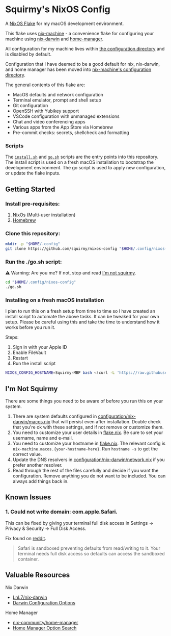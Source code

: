 # Squirmy's NixOS Config

A [NixOS Flake](https://nixos.wiki/wiki/Flakes) for my macOS development environment.

This flake uses [nix-machine](https://github.com/squirmy/nix-machine) - a convenience flake for configuring your machine using [nix-darwin](https://github.com/LnL7/nix-darwin) and [home-manager](https://github.com/nix-community/home-manager).

All configuration for my machine lives within [the configuration directory](./configuration/) and is disabled by default.

Configuration that I have deemed to be a good default for nix, nix-darwin, and home manager has been moved into [nix-machine's configuration directory](https://github.com/squirmy/nix-machine/tree/main/configuration).

The general contents of this flake are:

- MacOS defaults and network configuration
- Terminal emulator, prompt and shell setup
- Git configuration
- OpenSSH with Yubikey support
- VSCode configuration with unmanaged extensions
- Chat and video conferencing apps
- Various apps from the App Store via Homebrew
- Pre-commit checks: secrets, shellcheck and formatting

### Scripts

The [`install.sh`](./install.sh) and [`go.sh`](./go.sh) scripts are the entry points into this repository. The install script is used on a fresh macOS installation to bootstrap the development environment. The go script is used to apply new configuration, or update the flake inputs.

## Getting Started

### Install pre-requisites:

1. [NixOs](https://nixos.org/download) (Multi-user installation)
2. [Homebrew](https://brew.sh/)

### Clone this repository:

```bash
mkdir -p "$HOME/.config"
git clone https://github.com/squirmy/nixos-config "$HOME/.config/nixos-config"
```

### Run the ./go.sh script:

⚠️ Warning: Are you me? If not, stop and read [I'm not squirmy](#im-not-squirmy).

```bash
cd "$HOME/.config/nixos-config"
./go.sh
```

### Installing on a fresh macOS installation

I plan to run this on a fresh setup from time to time so I have created an install script to automate the above tasks. It can be tweaked for your own setup. Please be careful using this and take the time to understand how it works before you run it.

Steps:

1. Sign in with your Apple ID
2. Enable FileVault
3. Restart
4. Run the install script

```bash
NIXOS_CONFIG_HOSTNAME=Squirmy-MBP bash <(curl -L 'https://raw.githubusercontent.com/squirmy/nixos-config/main/install.sh')
```

## I'm Not Squirmy

There are some things you need to be aware of before you run this on your system.

1. There are system defaults configured in [configuration/nix-darwin/macos.nix](./configuration/nix-darwin/macos.nix) that will persist even after installation. Double check that you're ok with these settings, and if not remove or customize them.
2. You need to customize your user details in [flake.nix](./flake.nix). Be sure to set your username, name and e-mail.
3. You need to customize your hostname in [flake.nix](./flake.nix). The relevant config is `nix-machine.macos.{your-hostname-here}`. Run `hostname -s` to get the correct value.
4. Update the DNS resolvers in [configuration/nix-darwin/network.nix](./configuration/nix-darwin/network.nix) if you prefer another resolver.
5. Read through the rest of the files carefully and decide if you want the configuration. Remove anything you do not want to be included. You can always add things back in.

## Known Issues

### 1. Could not write domain: com.apple.Safari.

This can be fixed by giving your terminal full disk access in Settings -> Privacy & Security -> Full Disk Access.

Fix found on [reddit](https://www.reddit.com/r/MacOSBeta/comments/15yjcnc/comment/jxdhpj4/).

> Safari is sandboxed preventing defaults from read/writing to it. Your terminal needs full disk access so defaults can access the sandboxed container.

## Valuable Resources

Nix Darwin

- [LnL7/nix-darwin](https://github.com/LnL7/nix-darwin)
- [Darwin Configuration Options](https://daiderd.com/nix-darwin/manual/index.html)

Home Manager

- [nix-community/home-manager](https://github.com/nix-community/home-manager)
- [Home Manager Option Search](https://mipmip.github.io/home-manager-option-search)
